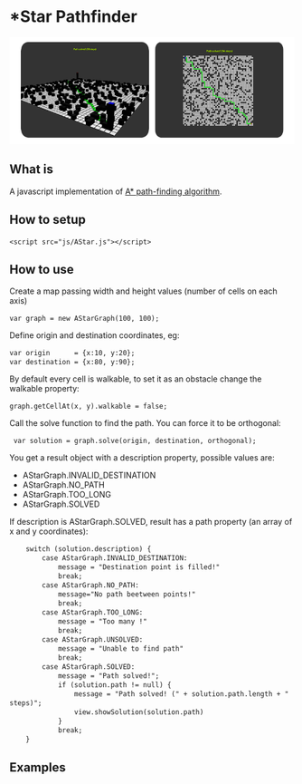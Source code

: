 # *Star Pathfinder

<p align="center">
  <img src="https://github.com/erosmarcon/astar-js/blob/master/images/screenshots/AStar-shot-1.png"/>
</p>

## What is
A javascript implementation of [A* path-finding algorithm](https://en.wikipedia.org/wiki/A*_search_algorithm).

## How to setup

    <script src="js/AStar.js"></script>

## How to use

Create a map passing width and height values (number of cells on each axis)

    var graph = new AStarGraph(100, 100);

Define origin and destination coordinates, eg:

    var origin      = {x:10, y:20};
    var destination = {x:80, y:90};

By default every cell is walkable, to set it as an obstacle change the walkable property:

    graph.getCellAt(x, y).walkable = false;


Call the solve function to find the path. You can force it to be orthogonal:

     var solution = graph.solve(origin, destination, orthogonal);


You get a result object with a description property, possible values are:

* AStarGraph.INVALID_DESTINATION
* AStarGraph.NO_PATH
* AStarGraph.TOO_LONG
* AStarGraph.SOLVED

If description is AStarGraph.SOLVED, result has a path property (an array of x and y coordinates):


        switch (solution.description) {
            case AStarGraph.INVALID_DESTINATION:
                message = "Destination point is filled!"
                break;
            case AStarGraph.NO_PATH:
                message="No path beetween points!"
                break;
            case AStarGraph.TOO_LONG:
                message = "Too many !"
                break;
            case AStarGraph.UNSOLVED:
                message = "Unable to find path"
                break;
            case AStarGraph.SOLVED:
                message = "Path solved!";
                if (solution.path != null) {
                    message = "Path solved! (" + solution.path.length + " steps)";
                    view.showSolution(solution.path)
                }
                break;
        }

## Examples

